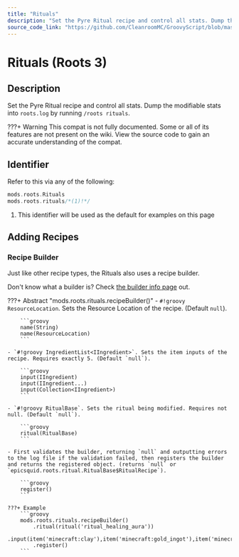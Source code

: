 ```yaml
---
title: "Rituals"
description: "Set the Pyre Ritual recipe and control all stats. Dump the modifiable stats into `roots.log` by running `/roots rituals`."
source_code_link: "https://github.com/CleanroomMC/GroovyScript/blob/master/src/main/java/com/cleanroommc/groovyscript/compat/mods/roots/Rituals.java"
---
```


# Rituals (Roots 3)

## Description

Set the Pyre Ritual recipe and control all stats. Dump the modifiable stats into `roots.log` by running `/roots rituals`.

???+ Warning
    This compat is not fully documented. Some or all of its features are not present on the wiki. View the source code to gain an accurate understanding of the compat.

## Identifier

Refer to this via any of the following:

```groovy hl_lines="2"
mods.roots.Rituals
mods.roots.rituals/*(1)!*/
```

1. This identifier will be used as the default for examples on this page

## Adding Recipes

### Recipe Builder

Just like other recipe types, the Rituals also uses a recipe builder.

Don't know what a builder is? Check [the builder info page](../../../groovy/builder.md) out.

???+ Abstract "mods.roots.rituals.recipeBuilder()"
    - `#!groovy ResourceLocation`. Sets the Resource Location of the recipe. (Default `null`).

        ```groovy
        name(String)
        name(ResourceLocation)
        ```

    - `#!groovy IngredientList<IIngredient>`. Sets the item inputs of the recipe. Requires exactly 5. (Default `null`).

        ```groovy
        input(IIngredient)
        input(IIngredient...)
        input(Collection<IIngredient>)
        ```

    - `#!groovy RitualBase`. Sets the ritual being modified. Requires not null. (Default `null`).

        ```groovy
        ritual(RitualBase)
        ```

    - First validates the builder, returning `null` and outputting errors to the log file if the validation failed, then registers the builder and returns the registered object. (returns `null` or `epicsquid.roots.ritual.RitualBase$RitualRecipe`).

        ```groovy
        register()
        ```

    ???+ Example
        ```groovy
        mods.roots.rituals.recipeBuilder()
            .ritual(ritual('ritual_healing_aura'))
            .input(item('minecraft:clay'),item('minecraft:gold_ingot'),item('minecraft:gold_ingot'),item('minecraft:gold_ingot'),item('minecraft:gold_ingot'))
            .register()
        ```
